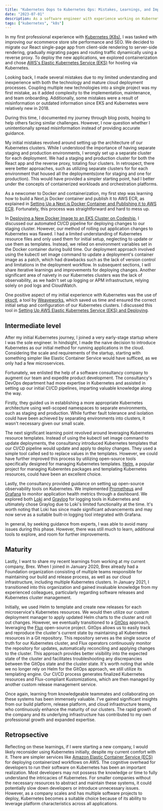 ```yaml
---
title: "Kubernetes Oops to Kubernetes Ops: Mistakes, Learnings, and Improved Practices"
date: "2023-07-01"
description: As a software engineer with experience working on Kubernetes clusters at three different companies, I've had my fair share of mistakes and learnings. In all honesty, I initially had little knowledge of what I was doing and made several mistakes. However, these mistakes have been valuable opportunities for learning and growth. Now, as part of the foundations organization at my current company, I've had the privilege of learning even more from my skilled coworkers who are responsible for operating our clusters. In this blog post, I will share my past experiences, including the mistakes I made and the valuable lessons I've learned along the way.
tags: ["kubernetes", "k8s"]
---
```


In my first professional experience with [Kubernetes (K8s)](https://kubernetes.io/), I was tasked with improving our ecommerce store site performance and SEO. We decided to migrate our React single-page app from client-side rendering to server-side rendering, gradually migrating pages and routing traffic dynamically using a reverse proxy. To deploy the new applications, we explored containerization and chose [AWS's Elastic Kubernetes Service (EKS)](https://aws.amazon.com/eks/) for hosting via Kubernetes.

Looking back, I made several mistakes due to my limited understanding and inexperience with both the technology and mature cloud deployment processes. Coupling multiple new technologies into a single project was my first mistake, as it added complexity to the implementation, maintenance, and team onboarding. Additionally, some mistakes were a result of misinformation or outdated information since EKS and Kubernetes were relatively new in 2018.

During this time, I documented my journey through blog posts, hoping to help others facing similar challenges. However, I now question whether I unintentionally spread misinformation instead of providing accurate guidance.

My initial mistakes revolved around setting up the architecture of our Kubernetes clusters. While I understood the importance of having separate staging and production environments, I wrongly set up a separate cluster for each deployment. We had a staging and production cluster for both the React app and the reverse proxy, totaling four clusters. In retrospect, there were better approaches, such as utilizing separate clusters for for each environment that housed all the deployments(one for staging and one for production). This would have provided a simpler starting point, had I better under the concepts of containerized workloads and orchestration platforms.

As a newcomer to Docker and containerization, my first step was learning how to build a Next.js Docker container and publish it to AWS ECR, as explained in [Setting Up a Next.js Docker Container and Publishing it to AWS ECR](/next-js-docker-ecr). Fortunately, this process was straightforward and hard to mess up.

In [Deploying a New Docker Image to an EKS Cluster on Codeship](/deploying-to-eks-codeship), I discussed our automated CI/CD pipeline for deploying changes to our staging cluster. However, our method of rolling out application changes to Kubernetes was flawed. I had a limited understanding of Kubernetes resource files and only used them for initial setup, neglecting to update or use them as templates. Instead, we relied on environment variables set in the Docker container during build time. Our deployment approach involved using the kubectl set image command to update a deployment's container image as a patch, which had drawbacks such as the lack of version control and limitations in the deployment workflow. In subsequent sections, I will share iterative learnings and improvements for deploying changes. Another significant area of naivety in our Kubernetes clusters was the lack of observability, as we hadn't set up logging or APM infrastructure, relying solely on pod logs and CloudWatch.

One positive aspect of my initial experience with Kubernetes was the use of [eksctl](https://eksctl.io/), a tool by [Weaveworks](https://www.weave.works/), which saved us time and ensured the correct initial setup and configuration of our Kubernetes clusters. I discussed this tool in [Setting Up AWS Elastic Kubernetes Service (EKS) and Deploying](/setup-and-deployment-on-eks).

## Intermediate level

After my initial Kubernetes journey, I joined a very early-stage startup where I was the sole engineer. In hindsight, I made the naive decision to introduce Kubernetes as our initial method for running applications in the cloud. Considering the scale and requirements of the startup, starting with something simpler like Elastic Container Service would have sufficed, as we only had a few microservices.

Fortunately, we enlisted the help of a software consultancy company to augment our team and expedite product development. The consultancy's DevOps department had more expertise in Kubernetes and assisted in setting up our initial CI/CD pipelines, imparting valuable knowledge along the way.

Firstly, they guided us in establishing a more appropriate Kubernetes architecture using well-scoped namespaces to separate environments, such as staging and production. While further fault tolerance and isolation could have been achieved by separating environments into clusters, it wasn't necessary given our small scale.

The next significant learning point revolved around leveraging Kubernetes resource templates. Instead of using the kubectl set image command to update deployments, the consultancy introduced Kubernetes templates that our CI/CD pipeline would update and apply to deploy changes. They used a simple tool called sed to replace values in the templates. However, we could have further improved this process by utilizing open-source tools specifically designed for managing Kubernetes templates. [Helm](https://helm.sh/), a popular project for managing Kuberentes packages and templating Kubernetes resources, could have been an excellent choice.

Lastly, the consultancy provided guidance on setting up open-source observability tools on Kubernetes. We implemented [Prometheus](https://prometheus.io/) and [Grafana](https://grafana.com/) to monitor application health metrics through a dashboard. We explored both [Loki](https://grafana.com/oss/loki/) and [Graylog](https://www.graylog.org/products/source-available/) for logging tools in Kubernetes and ultimately chose Graylog due to Loki's limited functionality at the time. It's worth noting that Loki has since made significant advancements and may now serve as a suitable built-in logging tool integrated with Grafana.

In general, by seeking guidance from experts, I was able to avoid many issues during this phase. However, there was still much to learn, additional tools to explore, and room for further improvements.

## Maturity

Lastly, I want to share my recent learnings from working at my current company, Brex. When I joined in January 2020, Brex already had a Foundation organization consisting of multiple teams responsible for maintaining our build and release process, as well as our cloud infrastructure, including multiple Kubernetes clusters. In January 2021, I transitioned into this organization and gained invaluable knowledge from my experienced colleagues, particularly regarding software releases and Kubernetes cluster management.

Initially, we used Helm to template and create new releases for each microservice's Kubernetes resources. We would then utilize our custom deployment manager to apply updated Helm charts to the cluster and roll out changes. However, we eventually transitioned to a [GitOps](https://www.redhat.com/en/topics/devops/what-is-gitops#:~:text=GitOps%20uses%20Git%20repositories%20as,set%20for%20the%20application%20framework.) approach, leveraging the [Flux](https://fluxcd.io/) open-source project. GitOps allows us to easily track and reproduce the cluster's current state by maintaining all Kubernetes resources in a Git repository. This repository serves as the single source of truth for our Kubernetes cluster, and Flux operators continuously monitor the repository for updates, automatically reconciling and applying changes to the cluster. This approach provides better visibility into the expected state of the cluster and facilitates troubleshooting any discrepancies between the GitOps state and the cluster state. It's worth noting that while we no longer rely on Helm for the GitOps approach, we still utilize its templating engine. Our CI/CD process generates finalized Kubernetes resources and Flux-compliant Kustomizations, which are then managed by another custom release management service.

Once again, learning from knowledgeable teammates and collaborating on these systems has been immensely valuable. I've gained significant insights from our build platform, release platform, and cloud infrastructure teams, who continuously enhance the maturity of our clusters. The rapid growth of the company and its underlying infrastructure has contributed to my own professional growth and expanded expertise.

## Retropsective

Reflecting on these learnings, if I were starting a new company, I would likely reconsider using Kubernetes initially, despite my current comfort with it. There are simpler services like [Amazon Elastic Container Service (ECS)](https://aws.amazon.com/ecs/) for deploying containerized workflows on AWS. The cognitive overhead for developers to run their software on Kubernetes has been an important realization. Most developers may not possess the knowledge or time to fully understand the intricacies of Kubernetes. For smaller companies without the necessary resources to abstract and maintain these systems, it could potentially slow down developers or introduce unnecessary issues. However, as a company scales and has multiple software projects to deploy, Kubernetes becomes a suitable choice because of its ability to leverage platform characteristics across all applications.
